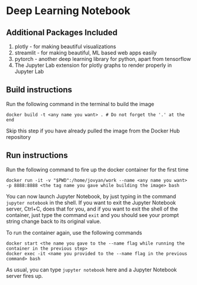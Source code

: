 # Deep Learning Notebook

## Additional Packages Included

1. plotly - for making beautiful visualizations
2. streamlit - for making beautiful, ML based web apps easily
3. pytorch - another deep learning library for python, apart from tensorflow
3. The Jupyter Lab extension for plotly graphs to render properly in Jupyter Lab

## Build instructions

Run the following command in the terminal to build the image

```
docker build -t <any name you want> . # Do not forget the '.' at the end
```

Skip this step if you have already pulled the image from the Docker Hub repository

## Run instructions

Run the following command to fire up the docker container for the first time

```
docker run -it -v "$PWD":/home/jovyan/work --name <any name you want> -p 8888:8888 <the tag name you gave while building the image> bash
```

You can now launch Jupyter Notebook, by just typing in the command `jupyter notebook` in the shell. If you want to exit the Jupyter Notebook server, Ctrl+C, does that for you, and if you want to exit the shell of the container, just type the command `exit` and you should see your prompt string change back to its original value.

To run the container again, use the following commands

```
docker start <the name you gave to the --name flag while running the container in the previous step>
docker exec -it <name you provided to the --name flag in the previous command> bash
```

As usual, you can type `jupyter notebook` here and a Jupyter Notebook server fires up.
